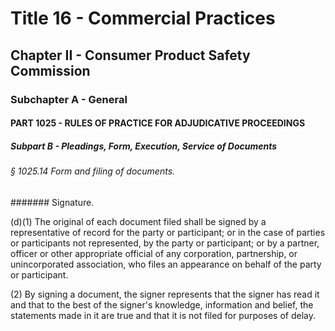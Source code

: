 
# Title 16 - Commercial Practices
## Chapter II - Consumer Product Safety Commission
### Subchapter A - General
#### PART 1025 - RULES OF PRACTICE FOR ADJUDICATIVE PROCEEDINGS
##### Subpart B - Pleadings, Form, Execution, Service of Documents
###### § 1025.14 Form and filing of documents.
####### Signature.

(d)(1) The original of each document filed shall be signed by a representative of record for the party or participant; or in the case of parties or participants not represented, by the party or participant; or by a partner, officer or other appropriate official of any corporation, partnership, or unincorporated association, who files an appearance on behalf of the party or participant.

(2) By signing a document, the signer represents that the signer has read it and that to the best of the signer's knowledge, information and belief, the statements made in it are true and that it is not filed for purposes of delay.
